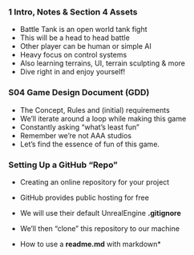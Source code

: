 ﻿### 1 Intro, Notes & Section 4 Assets ###

+ Battle Tank is an open world tank fight
+ This will be a head to head battle 
+ Other player can be human or simple AI 
+ Heavy focus on control systems 
+ Also learning terrains, UI, terrain sculpting & more 
+ Dive right in and enjoy yourself!

### S04 Game Design Document (GDD) ###

+ The Concept, Rules and (initial) requirements
+ We’ll iterate around a loop while making this game 
+ Constantly asking “what’s least fun” 
+ Remember we’re not AAA studios 
+ Let’s find the essence of fun of this game.

### Setting Up a GitHub “Repo” ###



+ Creating an online repository for your project

+ GitHub provides public hosting for free

+ We will use their default UnrealEngine **.gitignore**

+ We’ll then “clone” this repository to our machine

+ How to use a **readme.md** with markdown*